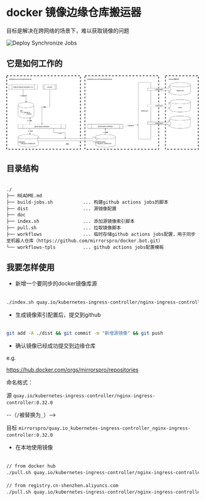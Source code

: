 # docker 镜像边缘仓库搬运器
目标是解决在跨网络的场景下，难以获取镜像的问题

![Deploy Synchronize Jobs](https://github.com/mirrorspro/docker/workflows/.github/workflows/deploy.yml/badge.svg)



## 它是如何工作的

![](./doc/mirrorspro_docker.jpg)

## 目录结构

```

./
├── README.md
├── build-jobs.sh           ... 构建github actions jobs的脚本
├── dist                    ... 源镜像配置
├── doc                     
├── index.sh                ... 添加源镜像索引脚本
├── pull.sh                 ... 拉取镜像脚本
├── workflows               ... 临时存储github actions jobs配置，用于同步至机器人仓库（https://github.com/mirrorspro/docker.bot.git）
└── workflows-tpls          ... github actions jobs配置模板

```

## 我要怎样使用

* 新增一个要同步的docker镜像库源


```bash

./index.sh quay.io/kubernetes-ingress-controller/nginx-ingress-controller 0.32.0

```

* 生成镜像索引配置后，提交到github

```bash

git add -A ./dist && git commit -m "新增源镜像" && git push

```

* 确认镜像已经成功提交到边缘仓库

e.g. 

https://hub.docker.com/orgs/mirrorspro/repositories

命名格式：

源 `quay.io/kubernetes-ingress-controller/nginx-ingress-controller:0.32.0`

--（`/`被替换为`_`）-->

目标 `mirrorspro/quay.io_kubernetes-ingress-controller_nginx-ingress-controller:0.32.0`


* 在本地使用镜像

```bash

// from docker hub
./pull.sh quay.io/kubernetes-ingress-controller/nginx-ingress-controller 0.32.0

// from registry.cn-shenzhen.aliyuncs.com 
./pull.sh quay.io/kubernetes-ingress-controller/nginx-ingress-controller 0.32.0 registry.cn-shenzhen.aliyuncs.com

```







